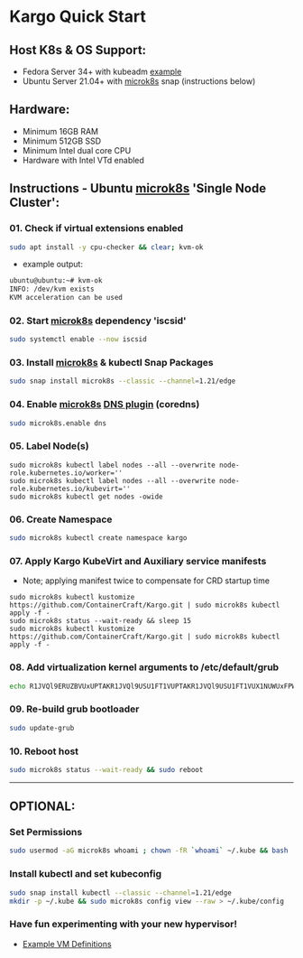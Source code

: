 # Kargo Quick Start
## Host K8s & OS Support:
  - Fedora Server 34+ with kubeadm [example](https://github.com/ContainerCraft/Kargo/blob/master/docs/kubeadm.md)
  - Ubuntu Server 21.04+ with [microk8s] snap (instructions below)
    
## Hardware:
  - Minimum 16GB RAM
  - Minimum 512GB SSD
  - Minimum Intel dual core CPU
  - Hardware with Intel VTd enabled
    
## Instructions - Ubuntu [microk8s] 'Single Node Cluster':
### 01. Check if virtual extensions enabled
```sh
sudo apt install -y cpu-checker && clear; kvm-ok
```
  - example output:
```sh
ubuntu@ubuntu:~# kvm-ok
INFO: /dev/kvm exists
KVM acceleration can be used
```
### 02. Start [microk8s] dependency 'iscsid'
```sh
sudo systemctl enable --now iscsid
```
### 03. Install [microk8s] & kubectl Snap Packages
```sh
sudo snap install microk8s --classic --channel=1.21/edge
```
### 04. Enable [microk8s] [DNS plugin](https://microk8s.io/docs/addon-dns) (coredns)
```sh
sudo microk8s.enable dns
```
### 05. Label Node(s)
```
sudo microk8s kubectl label nodes --all --overwrite node-role.kubernetes.io/worker=''
sudo microk8s kubectl label nodes --all --overwrite node-role.kubernetes.io/kubevirt=''
sudo microk8s kubectl get nodes -owide
```
### 06. Create Namespace
```sh
sudo microk8s kubectl create namespace kargo
```
### 07. Apply Kargo KubeVirt and Auxiliary service manifests
  - Note; applying manifest twice to compensate for CRD startup time
```
sudo microk8s kubectl kustomize https://github.com/ContainerCraft/Kargo.git | sudo microk8s kubectl apply -f -
sudo microk8s status --wait-ready && sleep 15
sudo microk8s kubectl kustomize https://github.com/ContainerCraft/Kargo.git | sudo microk8s kubectl apply -f -
```
### 08. Add virtualization kernel arguments to /etc/default/grub
```sh
echo R1JVQl9ERUZBVUxUPTAKR1JVQl9USU1FT1VUPTAKR1JVQl9USU1FT1VUX1NUWUxFPWhpZGRlbgpHUlVCX0RJU1RSSUJVVE9SPWBsc2JfcmVsZWFzZSAtaSAtcyAyPiAvZGV2L251bGwgfHwgZWNobyBEZWJpYW5gCkdSVUJfQ01ETElORV9MSU5VWD0nY2dyb3VwX21lbW9yeT0xIGNncm91cF9lbmFibGU9Y3B1c2V0IGNncm91cF9lbmFibGU9bWVtb3J5IHN5c3RlbWQudW5pZmllZF9jZ3JvdXBfaGllcmFyY2h5PTAgaW50ZWxfaW9tbXU9b24gaW9tbXU9cHQgcmQuZHJpdmVyLnByZT12ZmlvLXBjaSBwY2k9cmVhbGxvYycK | base64 -d | sudo tee /etc/default/grub
```
### 09. Re-build grub bootloader
```sh
sudo update-grub
```
### 10. Reboot host
```sh
sudo microk8s status --wait-ready && sudo reboot
```
---------------------------------------------------------------------------
## OPTIONAL:
### Set Permissions
```sh
sudo usermod -aG microk8s whoami ; chown -fR `whoami` ~/.kube && bash
```
### Install kubectl and set kubeconfig
```sh
sudo snap install kubectl --classic --channel=1.21/edge
mkdir -p ~/.kube && sudo microk8s config view --raw > ~/.kube/config
```

### Have fun experimenting with your new hypervisor!
  - [Example VM Definitions]

[microk8s]:https://microk8s.io
[Example VM Definitions]:https://github.com/ContainerCraft/qubo/tree/main/wip
